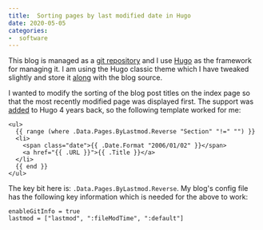 ```yaml
---
title:  Sorting pages by last modified date in Hugo
date: 2020-05-05
categories:
-  software
---
```


This blog is managed as a [git repository](https://github.com/amitsaha/echorand.me) and I use [Hugo](https://gohugo.io/)
as the framework for managing it. I am using the Hugo classic theme which I have tweaked slightly and store it
[along](https://github.com/amitsaha/echorand.me/tree/master/themes/hugo-classic) with the blog source. 

I wanted to modify the sorting of the blog post titles on the index page so that the most recently modified
page was displayed first. The support was [added](https://github.com/gohugoio/hugo/commit/10af906371bedb643f67d89ec370a1236c6504fd)
to Hugo 4 years back, so the following template worked for me:

```
<ul>
  {{ range (where .Data.Pages.ByLastmod.Reverse "Section" "!=" "") }}
  <li>
    <span class="date">{{ .Date.Format "2006/01/02" }}</span>
    <a href="{{ .URL }}">{{ .Title }}</a>
  </li>
  {{ end }}
</ul>
```

The key bit here is: `.Data.Pages.ByLastmod.Reverse`. My blog's config file has the following key information which
is needed for the above to work:

```
enableGitInfo = true
lastmod = ["lastmod", ":fileModTime", ":default"]
```
